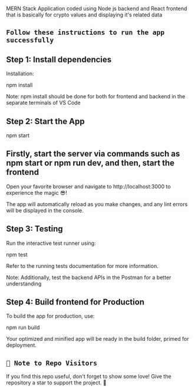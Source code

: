 MERN Stack Application coded using Node js backend and React frontend that is basically for crypto values and displaying it's related data

## `Follow these instructions to run the app successfully`

## Step 1: Install dependencies

Installation:

npm install 

Note: npm install should be done for both for frontend and backend in the separate terminals of VS Code

## Step 2: Start the App

npm start 

## Firstly, start the server via commands such as npm start or npm run dev, and then, start the frontend

Open your favorite browser and navigate to http://localhost:3000 to experience the magic 😎!

The app will automatically reload as you make changes, and any lint errors will be displayed in the console.

## Step 3: Testing

Run the interactive test runner using:

npm test

Refer to the running tests documentation for more information.

Note: Additionally, test the backend APIs in the Postman for a better understanding

## Step 4: Build frontend for Production

To build the app for production, use:

npm run build

Your optimized and minified app will be ready in the build folder, primed for deployment.

## `🚀 Note to Repo Visitors`
If you find this repo useful, don't forget to show some love! Give the repository a star to support the project. 🌟
